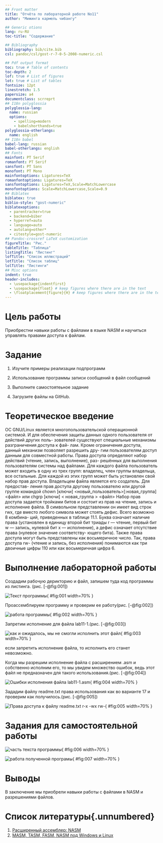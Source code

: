 ```yaml
---
## Front matter
title: "Отчёта по лабораторной работе No11"
author: "Мижинга кармель чибангу"

## Generic otions
lang: ru-RU
toc-title: "Содержание"

## Bibliography
bibliography: bib/cite.bib
csl: pandoc/csl/gost-r-7-0-5-2008-numeric.csl

## Pdf output format
toc: true # Table of contents
toc-depth: 2
lof: true # List of figures
lot: true # List of tables
fontsize: 12pt
linestretch: 1.5
papersize: a4
documentclass: scrreprt
## I18n polyglossia
polyglossia-lang:
  name: russian
  options:
	- spelling=modern
	- babelshorthands=true
polyglossia-otherlangs:
  name: english
## I18n babel
babel-lang: russian
babel-otherlangs: english
## Fonts
mainfont: PT Serif
romanfont: PT Serif
sansfont: PT Sans
monofont: PT Mono
mainfontoptions: Ligatures=TeX
romanfontoptions: Ligatures=TeX
sansfontoptions: Ligatures=TeX,Scale=MatchLowercase
monofontoptions: Scale=MatchLowercase,Scale=0.9
## Biblatex
biblatex: true
biblio-style: "gost-numeric"
biblatexoptions:
  - parentracker=true
  - backend=biber
  - hyperref=auto
  - language=auto
  - autolang=other*
  - citestyle=gost-numeric
## Pandoc-crossref LaTeX customization
figureTitle: "Рис."
tableTitle: "Таблица"
listingTitle: "Листинг"
lofTitle: "Список иллюстраций"
lotTitle: "Список таблиц"
lolTitle: "Листинги"
## Misc options
indent: true
header-includes:
  - \usepackage{indentfirst}
  - \usepackage{float} # keep figures where there are in the text
  - \floatplacement{figure}{H} # keep figures where there are in the text
---
```

# Цель работы

Приобрестни навыки работы с файлами в языке NASM и научиться управлять правами доступа к файлам.

# Задание

1. Изучите примеры реализации подпрограмм

2. Использование программы записи сообщений в файл сообщений

4. Выполните самостоятеьное задание

3. Загрузите файлы на GitHub.

# Теоретическое введение

ОС GNU/Linux является многопользовательской операционной системой. И
для обеспечения защиты данных одного пользователя от действий других поль-
зователей существуют специальные механизмы разграничения доступа к фай-
лам. Кроме ограничения доступа, данный механизм позволяет разрешить дру-
гим пользователям доступ данным для совместной работы.
Права доступа определяют набор действий (чтение, запись, выполнение), раз-
решённых для выполнения пользователям системы над файлами. Для каждого
файла пользователь может входить в одну из трех групп: владелец, член группы
владельца, все остальные. Для каждой из этих групп может быть установлен свой
набор прав доступа. Владельцем файла является его создатель. Для предостав-
ления прав доступа другому пользователю или другой группе командой
chown [ключи] <новый_пользователь>[:новая_группа] <файл>
или
chgrp [ключи] < новая_группа > <файл>
Набор прав доступа задается тройками битов и состоит из прав на чтение,
запись и исполнение файла. В символьном представлении он имеет вид строк
rwx, где вместо любого символа может стоять дефис. Всего возможно 8 комбина-
ций, приведенных в таблице 11.1. Буква означает наличие права (установлен в
единицу второй бит триады r — чтение, первый бит w — запись, нулевой бит х —
исполнение), а дефис означает отсутствие права (нулевое значение соответству-
ющего бита). Также права доступа могут быть представлены как восьмеричное
число. Так, права доступа rw- (чтение и запись, без исполнения) понимаются
как три двоичные цифры 110 или как восьмеричная цифра 6.

# Выполнение лабораторной работы
Создадим рабочую дерикторию и файл, запишем туда код программы из листинга. (рис. [-@fig:001])

![Текст программы](image/01.png){ #fig:001 width=70% }

Проассемблируем программу и проверим ее работу(рис. [-@fig:002])

![работа программы](image/02.png){ #fig:002 width=70% }

Запретим исполнение для файла lab11-1.(рис. [-@fig:003])

![как и ожидалось, мы не смогли исполнить этот файл](image/03.png){ #fig:003 width=70% }

если запретить исполнение файла, то исполнить его станет невозможно.

Когда мы разрешим исполнение файла с расширением .asm и собственно исполним его, то мы увидем множество ошибок, ведь этот файл не предназначен для такого использования.(рис. [-@fig:004])

![Ошибки исполнения файла lab11-1.asm](image/04.png){ #fig:004 width=70% }

Зададим файлу readme.txt права использования как во варианте 17 и проверим как получилось.(рис. [-@fig:005])

![Права доступа к файлу readme.txt r-x -wx rw-](image/05.png){ #fig:005 width=70% }

# Задания для самостоятельной работы

![часть текста программы](image/06.png){ #fig:006 width=70% }

![работа полученной програмы](image/07.png){ #fig:007 width=70% }

# Выводы

В заключение мы приобрели навыки работы с файлами в NASM и разрешениями файлов.

# Список литературы{.unnumbered}

1. [Расширенный ассемблер: NASM](https://www.opennet.ru/docs/RUS/nasm/)
2. [MASM, TASM, FASM, NASM под Windows и Linux](https://habr.com/ru/post/326078/)
